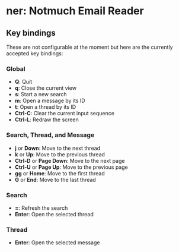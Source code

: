 ner: Notmuch Email Reader
=========================

Key bindings
------------
These are not configurable at the moment but here are the currently accepted
key bindings:

### Global
- **Q**:        Quit
- **q**:        Close the current view
- **s**:        Start a new search
- **m**:        Open a message by its ID
- **t**:        Open a thread by its ID
- **Ctrl-C**:   Clear the current input sequence
- **Ctrl-L**:   Redraw the screen

### Search, Thread, and Message
- **j** or **Down**:            Move to the next thread
- **k** or **Up**:              Move to the previous thread
- **Ctrl-D** or **Page Down**:  Move to the next page
- **Ctrl-U** or **Page Up**:    Move to the previous page
- **gg** or **Home**:           Move to the first thread
- **G** or **End**:             Move to the last thread

### Search
- **=**:                        Refresh the search
- **Enter**:                    Open the selected thread

### Thread
- **Enter**:    Open the selected message

